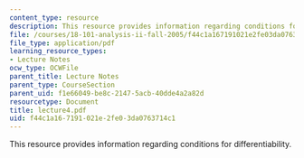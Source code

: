 ```yaml
---
content_type: resource
description: This resource provides information regarding conditions for differentiability.
file: /courses/18-101-analysis-ii-fall-2005/f44c1a167191021e2fe03da0763714c1_lecture4.pdf
file_type: application/pdf
learning_resource_types:
- Lecture Notes
ocw_type: OCWFile
parent_title: Lecture Notes
parent_type: CourseSection
parent_uid: f1e66049-be8c-2147-5acb-40dde4a2a82d
resourcetype: Document
title: lecture4.pdf
uid: f44c1a16-7191-021e-2fe0-3da0763714c1
---
```

This resource provides information regarding conditions for differentiability.

